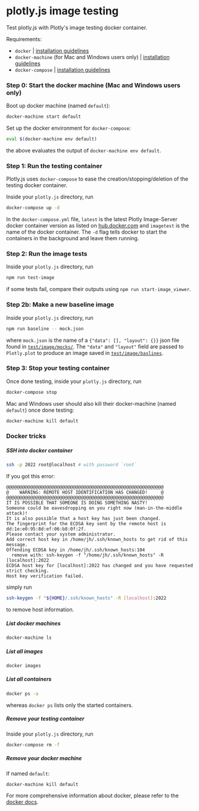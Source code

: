 # plotly.js image testing

Test plotly.js with Plotly's image testing docker container.

Requirements:
- `docker` | [installation guidelines](http://docs.docker.com/engine/installation/)
- `docker-machine` (for Mac and Windows users only) | [installation guidelines](https://docs.docker.com/machine/install-machine/)
- `docker-compose` | [installation guidelines](https://docs.docker.com/compose/install/)

### Step 0: Start the docker machine (Mac and Windows users only)

Boot up docker machine (named `default`):

```bash
docker-machine start default
```

Set up the docker environment for `docker-compose`:

```bash
eval $(docker-machine env default)
```

the above evaluates the output of `docker-machine env default`.


### Step 1: Run the testing container

Plotly.js uses `docker-compose` to ease the creation/stopping/deletion of the testing docker container.

Inside your `plotly.js` directory, run

```bash
docker-compose up -d
```

In the `docker-compose.yml` file, `latest` is the latest Plotly Image-Server docker container version
as listed on [hub.docker.com](https://hub.docker.com/r/plotly/testbed/tags/) and
`imagetest` is the name of the docker container. The `-d` flag tells docker to start the containers in the background and leave them running.

### Step 2: Run the image tests

Inside your `plotly.js` directory, run

```bash
npm run test-image
```

if some tests fail, compare their outputs using `npm run start-image_viewer`.

### Step 2b: Make a new baseline image

Inside your `plotly.js` directory, run

```bash
npm run baseline -- mock.json
```

where `mock.json` is the name of a `{"data": [], "layout": {}}` json file found in [`test/image/mocks/`](https://github.com/plotly/plotly.js/tree/master/test/image/mocks). The `"data"` and `"layout"` field are passed to `Plotly.plot` to produce an image saved in [`test/image/baslines`](https://github.com/plotly/plotly.js/tree/master/test/image/baselines).

### Step 3: Stop your testing container

Once done testing, inside your `plotly.js` directory, run

```bash
docker-compose stop
```

Mac and Windows user should also kill their docker-machine (named `default`) once done testing:

```bash
docker-machine kill default
```

### Docker tricks 

##### SSH into docker container

```bash
ssh -p 2022 root@localhost # with password `root`
```

If you got this error:

```
@@@@@@@@@@@@@@@@@@@@@@@@@@@@@@@@@@@@@@@@@@@@@@@@@@@@@@@@@@@
@    WARNING: REMOTE HOST IDENTIFICATION HAS CHANGED!     @
@@@@@@@@@@@@@@@@@@@@@@@@@@@@@@@@@@@@@@@@@@@@@@@@@@@@@@@@@@@
IT IS POSSIBLE THAT SOMEONE IS DOING SOMETHING NASTY!
Someone could be eavesdropping on you right now (man-in-the-middle attack)!
It is also possible that a host key has just been changed.
The fingerprint for the ECDSA key sent by the remote host is
dd:1e:e0:95:8d:ef:06:b8:0f:2f.
Please contact your system administrator.
Add correct host key in /home/jh/.ssh/known_hosts to get rid of this message.
Offending ECDSA key in /home/jh/.ssh/known_hosts:104
  remove with: ssh-keygen -f "/home/jh/.ssh/known_hosts" -R [localhost]:2022
ECDSA host key for [localhost]:2022 has changed and you have requested strict checking.
Host key verification failed.
```
simply run

```bash
ssh-keygen -f "${HOME}/.ssh/known_hosts" -R [localhost]:2022
```

to remove host information.

##### List docker machines

```bash
docker-machine ls
```

##### List all images

```bash
docker images
```

##### List all containers

```bash
docker ps -a
```

whereas `docker ps` lists only the started containers.

##### Remove your testing container

Inside your `plotly.js` directory, run

```bash
docker-compose rm -f
```

##### Remove your docker machine

If named `default`:

```bash
docker-machine kill default
```

For more comprehensive information about docker, please refer to the [docker docs](http://docs.docker.com/).
